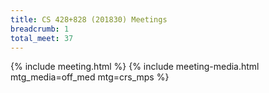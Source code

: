 ```yaml
---
title: CS 428+828 (201830) Meetings
breadcrumb: 1
total_meet: 37
---
```

{% include meeting.html %}
{% include meeting-media.html mtg_media=off_med mtg=crs_mps %}
